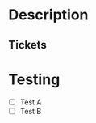 # Description

<!-- Please include a summary of the changes and the related issue. Indicate
which changes are breaking. Please also include relevant motivation and context.
List any dependencies that are required for this change. -->

## Tickets

# Testing

<!-- Please describe the tests you ran to verify your changes. Provide
instructions so the tests are reproducible. Please also list any relevant
details for the test configuration. -->

- [ ] Test A
- [ ] Test B
